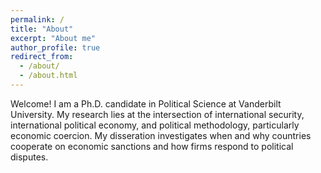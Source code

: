 ```yaml
---
permalink: /
title: "About"
excerpt: "About me"
author_profile: true
redirect_from: 
  - /about/
  - /about.html
---
```


Welcome! I am a Ph.D. candidate in Political Science at Vanderbilt University. My research lies at the intersection of international security, international political economy, and political methodology, particularly economic coercion. My disseration investigates when and why countries cooperate on economic sanctions and how firms respond to political disputes.
